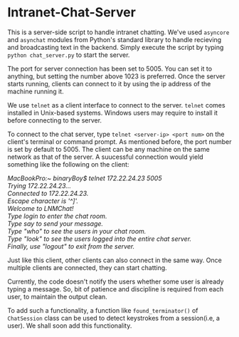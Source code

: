 # Intranet-Chat-Server
This is a server-side script to handle intranet chatting. We've used `asyncore` and `asynchat` modules from Python's standard library to handle recieving and broadcasting text in the backend. Simply execute the script by typing `python chat_server.py` to start the server. 

The port for server connection has been set to 5005. You can set it to anything, but setting the number above 1023 is preferred. Once the server starts running, clients can connect to it by using the ip address of the machine running it.

We use `telnet` as a client interface to connect to the server. `telnet` comes installed in Unix-based systems. Windows users may require to install it before connecting to the server.

To connect to the chat server, type `telnet <server-ip> <port num>` on the client's terminal or command prompt.  As mentioned before, the port number is set by default to 5005. The client can be any machine on the same network as that of the server. A suucessful connection would yield something like the following on the client:

*MacBookPro:~ binaryBoy$ telnet 172.22.24.23 5005<br />
Trying 172.22.24.23...<br />
Connected to 172.22.24.23.<br />
Escape character is '^]'.<br />
Welcome to LNMChat!<br />
Type login <name> to enter the chat room.<br />
Type say <message> to send your message.<br />
Type "who" to see the users in your chat room.<br />
Type "look" to see the users logged into the entire chat server.<br />
Finally, use "logout" to exit from the server.<br />*

Just like this client, other clients can also connect in the same way. Once multiple clients are connected, they can start chatting. 

Currently, the code doesn't notify the users whether some user is already typing a message. So,  bit of patience and discipline is required from each user, to maintain the output clean.

To add such a functionality, a function like `found_terminator()` of `ChatSession` class can be used to detect keystrokes from a session(i.e, a user). We shall soon add this functionality.
